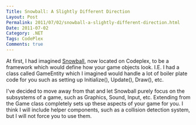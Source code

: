 ```yaml
---
Title: Snowball: A Slightly Different Direction
Layout: Post
Permalink: 2011/07/02/snowball-a-slightly-different-direction.html
Date: 2011-07-02
Category: .NET
Tags: CodePlex 
Comments: true
---
```


At first, I had imagined [Snowball](http://snowball.codeplex.com/), now located on Codeplex, to be a framework which would define how your game objects look. I.E. I had a class called GameEntity which I imagined would handle a lot of boiler plate code for you such as setting up Initialize(), Update(), Draw(), etc. 

I've decided to move away from that and let Snowball purely focus on the subsystems of a game, such as Graphics, Sound, Input, etc. Extending from the Game class completely sets up these aspects of your game for you. I think I will include helper components, such as a collision detection system, but I will not force you to use them.
